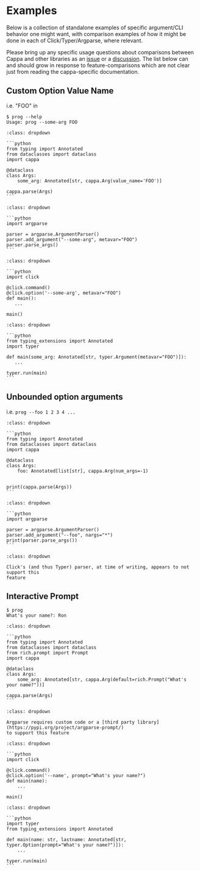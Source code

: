 # Examples

Below is a collection of standalone examples of specific argument/CLI behavior
one might want, with comparison examples of how it might be done in each of
Click/Typer/Argparse, where relevant.

Please bring up any specific usage questions about comparisons between Cappa
and other libraries as an [issue](https://github.com/dancardin/cappa/issues) or
a [discussion](https://github.com/dancardin/cappa/discussion). The list below can
 and should grow in response to feature-comparisons which are not clear just from
 reading the cappa-specific documentation.

## Custom Option Value Name

i.e. "FOO" in

```
$ prog --help
Usage: prog --some-arg FOO
```

````{admonition} Cappa
:class: dropdown

```python
from typing import Annotated
from dataclasses import dataclass
import cappa

@dataclass
class Args:
    some_arg: Annotated[str, cappa.Arg(value_name='FOO')]

cappa.parse(Args)
```
````

````{admonition} Argparse
:class: dropdown

```python
import argparse

parser = argparse.ArgumentParser()
parser.add_argument("--some-arg", metavar="FOO")
parser.parse_args()
```
````

````{admonition} Click
:class: dropdown

```python
import click

@click.command()
@click.option('--some-arg', metavar="FOO")
def main():
   ...

main()
````

````{admonition} Typer
:class: dropdown

```python
from typing_extensions import Annotated
import typer

def main(some_arg: Annotated[str, typer.Argument(metavar="FOO")]):
   ...

typer.run(main)
```
````

## Unbounded option arguments

i.e. `prog --foo 1 2 3 4 ...`

````{admonition} Cappa
:class: dropdown

```python
from typing import Annotated
from dataclasses import dataclass
import cappa

@dataclass
class Args:
    foo: Annotated[list[str], cappa.Arg(num_args=-1)


print(cappa.parse(Args))
```
````

````{admonition} Argparse
:class: dropdown

```python
import argparse

parser = argparse.ArgumentParser()
parser.add_argument("--foo", nargs="*")
print(parser.parse_args())
```
````

```{admonition} Click/Typer
:class: dropdown

Click's (and thus Typer) parser, at time of writing, appears to not support this
feature
```

## Interactive Prompt

```
$ prog
What's your name?: Ron
```

````{admonition} Cappa
:class: dropdown

```python
from typing import Annotated
from dataclasses import dataclass
from rich.prompt import Prompt
import cappa

@dataclass
class Args:
    some_arg: Annotated[str, cappa.Arg(default=rich.Prompt("What's your name?"))]

cappa.parse(Args)
```
````

```{admonition} Argparse
:class: dropdown

Argparse requires custom code or a [third party library](https://pypi.org/project/argparse-prompt/)
to support this feature
```

````{admonition} Click
:class: dropdown

```python
import click

@click.command()
@click.option('--name', prompt="What's your name?")
def main(name):
    ...

main()
````

````{admonition} Typer
:class: dropdown

```python
import typer
from typing_extensions import Annotated

def main(name: str, lastname: Annotated[str, typer.Option(prompt="What's your name?")]):
    ...

typer.run(main)
```
````
